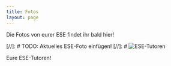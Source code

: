 ```yaml
---
title: Fotos
layout: page
---
```


Die Fotos von eurer ESE findet ihr bald hier!

[//]: # TODO: Aktuelles ESE-Foto einfügen!
[//]: # ![ESE-Tutoren](img/tutoren{{site.year}}.jpg)

Eure ESE-Tutoren!
